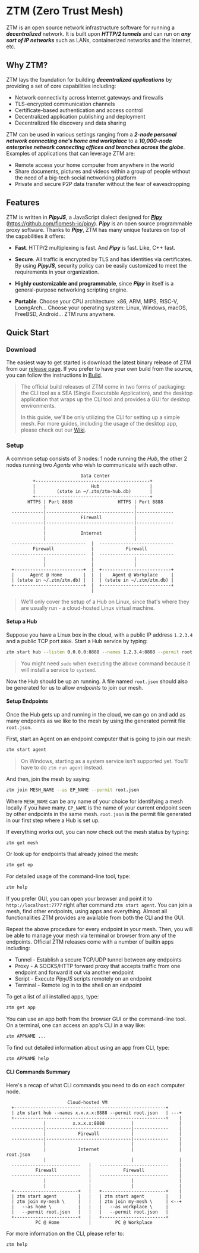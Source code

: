 # ZTM (Zero Trust Mesh)

ZTM is an open source network infrastructure software for running a ***decentralized*** network. It is built upon ***HTTP/2 tunnels*** and can run on ***any sort of IP networks*** such as LANs, containerized networks and the Internet, etc.

## Why ZTM?

ZTM lays the foundation for building ***decentralized applications*** by providing a set of core capabilities including:

* Network connectivity across Internet gateways and firewalls
* TLS-encrypted communication channels
* Certificate-based authentication and access control
* Decentralized application publishing and deployment
* Decentralized file discovery and data sharing

ZTM can be used in various settings ranging from a ***2-node personal network connecting one's home and workplace*** to a ***10,000-node enterprise network connecting offices and branches across the globe***. Examples of applications that can leverage ZTM are:

* Remote access your home computer from anywhere in the world
* Share documents, pictures and videos within a group of people without the need of a big-tech social networking platform
* Private and secure P2P data transfer without the fear of eavesdropping

## Features

ZTM is written in ***PipyJS***, a JavaScript dialect designed for [***Pipy***](https://github.com/flomesh-io/pipy) (https://github.com/flomesh-io/pipy). ***Pipy*** is an open source programmable proxy software. Thanks to ***Pipy***, ZTM has many unique features on top of the capabilities it offers:

* **Fast**. HTTP/2 multiplexing is fast. And ***Pipy*** is fast. Like, C++ fast.

* **Secure**. All traffic is encrypted by TLS and has identities via certificates. By using ***PipyJS***, security policy can be easily customized to meet the requirements in your organization.

* **Highly customizable and programmable**, since ***Pipy*** in itself is a general-purpose networking scripting engine.

* **Portable**. Choose your CPU architecture: x86, ARM, MIPS, RISC-V, LoongArch... Choose your operating system: Linux, Windows, macOS, FreeBSD, Android... ZTM runs anywhere.

## Quick Start

### Download

The easiest way to get started is download the latest binary release of ZTM from our [release page](https://github.com/flomesh-io/ztm/releases). If you prefer to have your own build from the source, you can follow the instructions in [Build](docs/Build.md).

> The official build releases of ZTM come in two forms of packaging: the CLI tool as a SEA (Single Executable Application), and the desktop application that wraps up the CLI tool and provides a GUI for desktop environments.
>
> In this guide, we'll be only utilizing the CLI for setting up a simple mesh. For more guides, including the usage of the desktop app, please check out our [Wiki](https://github.com/flomesh-io/ztm/wiki).

### Setup

A common setup consists of 3 nodes: 1 node running the *Hub*, the other 2 nodes running two *Agents* who wish to communicate with each other.

```
                            Data Center
          +-------------------------------------------+
          |                     Hub                   |
          |        (state in ~/.ztm/ztm-hub.db)       |
          +-------------------------------------------+
        HTTPS | Port 8888                 HTTPS | Port 8888
              |                                 |
  ------------|---------------------------------|--------------
              |             Firewall            |
  ------------|---------------------------------|--------------
              |                                 |
              |             Internet            |
              |                                 |
  ----------------------------  |  ----------------------------
          Firewall              |            Firewall
  ----------------------------  |  ----------------------------
              |                 |               |
              |                 |               |
  +--------------------------+  |  +--------------------------+
  |      Agent @ Home        |  |  |    Agent @ Workplace     |
  | (state in ~/.ztm/ztm.db) |  |  | (state in ~/.ztm/ztm.db) |
  +--------------------------+  |  +--------------------------+
                                |

```

> We'll only cover the setup of a Hub on Linux, since that's where they are usually run - a cloud-hosted Linux virtual machine.

#### Setup a Hub

Suppose you have a Linux box in the cloud, with a public IP address `1.2.3.4` and a public TCP port `8888`. Start a Hub service by typing:

```sh
ztm start hub --listen 0.0.0.0:8888 --names 1.2.3.4:8888 --permit root.json
```

> You might need `sudo` when executing the above command because it will install a service to `systemd`.

Now the Hub should be up an running. A file named `root.json` should also be generated for us to allow *endpoints* to join our mesh.

#### Setup Endpoints

Once the Hub gets up and running in the cloud, we can go on and add as many endpoints as we like to the mesh by using the generated permit file `root.json`.

First, start an Agent on an endpoint computer that is going to join our mesh:

```sh
ztm start agent
```

> On Windows, starting as a system service isn't supported yet. You'll have to do `ztm run agent` instead.

And then, join the mesh by saying:

```sh
ztm join MESH_NAME --as EP_NAME --permit root.json
```

Where `MESH_NAME` can be any name of your choice for identifying a mesh locally if you have many. `EP_NAME` is the name of your current endpoint seen by other endpoints in the same mesh. `root.json` is the permit file generated in our first step where a Hub is set up.

If everything works out, you can now check out the mesh status by typing:

```sh
ztm get mesh
```

Or look up for endpoints that already joined the mesh:

```sh
ztm get ep
```

For detailed usage of the command-line tool, type:

```sh
ztm help
```

If you prefer GUI, you can open your browser and point it to `http://localhost:7777` right after command `ztm start agent`. You can join a mesh, find other endpoints, using apps and everything. Almost all functionalities ZTM provides are available from both the CLI and the GUI.

Repeat the above procedure for every endpoint in your mesh. Then, you will be able to manage your mesh via terminal or browser from any of the endpoints. Official ZTM releases come with a number of builtin apps including:

- Tunnel - Establish a secure TCP/UDP tunnel between any endpoints
- Proxy - A SOCKS/HTTP forward proxy that accepts traffic from one endpoint and forward it out via another endpoint 
- Script - Execute *PipyJS* scripts remotely on an endpoint
- Terminal - Remote log in to the shell on an endpoint

To get a list of all installed apps, type:

```sh
ztm get app
```

You can use an app both from the browser GUI or the command-line tool. On a terminal, one can access an app's CLI in a way like:

```sh
ztm APPNAME ...
```

To find out detailed information about using an app from CLI, type:

```sh
ztm APPNAME help
```

#### CLI Commands Summary

Here's a recap of what CLI commands you need to do on each computer node.

```
                       Cloud-hosted VM
  +---------------------------------------------------------+
  | ztm start hub --names x.x.x.x:8888 --permit root.json   | ---+
  +---------------------------------------------------------+    |
              |          x.x.x.x:8888          |                 |
  ------------|--------------------------------|-------------    |
              |            Firewall            |                 |
  ------------|--------------------------------|-------------    |
              |                                |                 |
              |            Internet            |                 | root.json
              |                                |                 |
  --------------------------   |   --------------------------    |
           Firewall            |            Firewall             |
  --------------------------   |   --------------------------    |
              |                |               |                 |
              |                |               |                 |
  +------------------------+   |   +------------------------+    |
  | ztm start agent        |   |   | ztm start agent        |    |
  | ztm join my-mesh \     |   |   | ztm join my-mesh \     | <--+
  |   --as home \          |   |   |   --as workplace \     |
  |   --permit root.json   |   |   |   --permit root.json   |
  +------------------------+   |   +------------------------+
           PC @ Home           |         PC @ Workplace

```

For more information on the CLI, please refer to:

```sh
ztm help
```
